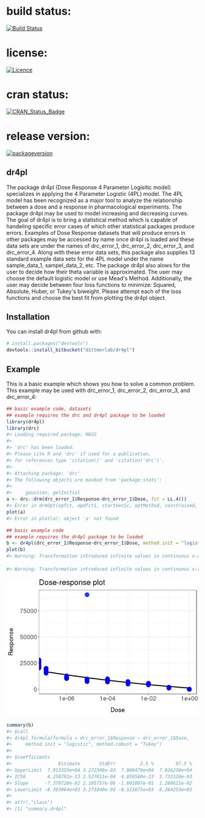 build status:
=============

[![Build Status](https://travis-ci.org/aubreybailey/dr4pl.svg?branch=master)](https://travis-ci.org/aubreybailey/dr4pl)

license:
========

[![Licence](https://img.shields.io/badge/licence-GPL--3-blue.svg)](https://www.gnu.org/licenses/gpl-3.0.en.html)

cran status:
============

[![CRAN\_Status\_Badge](http://www.r-pkg.org/badges/version/dr4pl)](https://cran.r-project.org/package=dr4pl)

release version:
================

[![packageversion](https://img.shields.io/badge/GitHub%20Package%20version-1.1.10-orange.svg?style=flat-square)](commits/master)

dr4pl
-----

The package dr4pl (Dose Response 4 Parameter Logisitic model) specializes in applying the 4 Parameter Logistic (4PL) model. The 4PL model has been recognized as a major tool to analyze the relationship between a dose and a response in pharmacological experiments. The package dr4pl may be used to model increasing and decreasing curves. The goal of dr4pl is to bring a statistical method which is capable of handeling specific error cases of which other statistical packages produce errors. Examples of Dose Response datasets that will produce errors in other packages may be accessed by name once dr4pl is loaded and these data sets are under the names of drc\_error\_1, drc\_error\_2, drc\_error\_3, and drc\_error\_4. Along with these error data sets, this package also supplies 13 standard example data sets for the 4PL model under the name sample\_data\_1, sampel\_data\_2, etc. The package dr4pl also alows for the user to decide how their theta variable is approximated. The user may choose the default logistic model or use Mead's Method. Additionally, the user may decide between four loss functions to minimize: Squared, Absolute, Huber, or Tukey's biweight. Please attempt each of the loss functions and choose the best fit from plotting the dr4pl object.

Installation
------------

You can install dr4pl from github with:

``` r
# install.packages("devtools")
devtools::install_bitbucket("dittmerlab/dr4pl")
```

Example
-------

This is a basic example which shows you how to solve a common problem. This example may be used with drc\_error\_1, drc\_error\_2, drc\_error\_3, and drc\_error\_4:

``` r
## basic example code, datasets
## example requires the drc and dr4pl package to be loaded
library(dr4pl)
library(drc)
#> Loading required package: MASS
#> 
#> 'drc' has been loaded.
#> Please cite R and 'drc' if used for a publication,
#> for references type 'citation()' and 'citation('drc')'.
#> 
#> Attaching package: 'drc'
#> The following objects are masked from 'package:stats':
#> 
#>     gaussian, getInitial
a <- drc::drm(drc_error_1$Response~drc_error_1$Dose, fct = LL.4())
#> Error in drmOpt(opfct, opdfct1, startVecSc, optMethod, constrained, warnVal, : Convergence failed
plot(a)
#> Error in plot(a): object 'a' not found
```

``` r
## basic example code
## example requires the dr4pl package to be loaded
b <- dr4pl(drc_error_1$Response~drc_error_1$Dose, method.init = "logistic", method.robust = "Tukey") 
plot(b)
#> Warning: Transformation introduced infinite values in continuous x-axis

#> Warning: Transformation introduced infinite values in continuous x-axis
```

![](README_files/figure-markdown_github/example_solution-1.png)

``` r
summary(b)
#> $call
#> dr4pl.formula(formula = drc_error_1$Response ~ drc_error_1$Dose, 
#>     method.init = "logistic", method.robust = "Tukey")
#> 
#> $coefficients
#>                 Estimate       StdErr         2.5 %        97.5 %
#> UpperLimit  7.913355e+04 3.272348e-03  7.900479e+04  7.926230e+04
#> IC50        4.258701e-13 2.527011e-04  4.859580e-23  3.732120e-03
#> Slope      -7.370728e-02 2.195757e-06 -1.601007e-01  1.268611e-02
#> LowerLimit -8.393064e+03 3.273840e-03 -8.521875e+03 -8.264253e+03
#> 
#> attr(,"class")
#> [1] "summary.dr4pl"
```
